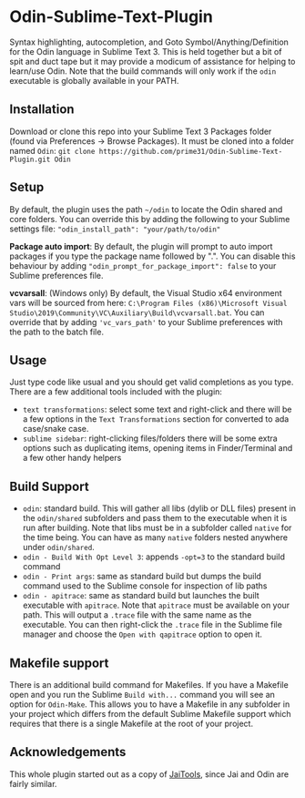 # Odin-Sublime-Text-Plugin

Syntax highlighting, autocompletion, and Goto Symbol/Anything/Definition for the Odin language in Sublime Text 3. This is held together but a bit of spit and duct tape but it may provide a modicum of assistance for helping to learn/use Odin. Note that the build commands will only work if the `odin` executable is globally available in your PATH.


## Installation
Download or clone this repo into your Sublime Text 3 Packages folder (found via Preferences -> Browse Packages). It must be cloned into a folder named `Odin`: `git clone https://github.com/prime31/Odin-Sublime-Text-Plugin.git Odin`


## Setup
By default, the plugin uses the path `~/odin` to locate the Odin shared and core folders. You can override this by adding the following to your Sublime settings file: `"odin_install_path": "your/path/to/odin"`

**Package auto import**: By default, the plugin will prompt to auto import packages if you type the package name followed by ".". You can disable this behaviour by adding `"odin_prompt_for_package_import": false` to your Sublime preferences file.

**vcvarsall**: (Windows only) By default, the Visual Studio x64 environment vars will be sourced from here: `C:\Program Files (x86)\Microsoft Visual Studio\2019\Community\VC\Auxiliary\Build\vcvarsall.bat`. You can override that by adding `'vc_vars_path'` to your Sublime preferences with the path to the batch file.


## Usage
Just type code like usual and you should get valid completions as you type. There are a few additional tools included with the plugin:
- `text transformations`: select some text and right-click and there will be a few options in the `Text Transformations` section for converted to ada case/snake case.
- `sublime sidebar`: right-clicking files/folders there will be some extra options such as duplicating items, opening items in Finder/Terminal and a few other handy helpers


## Build Support
- `odin`: standard build. This will gather all libs (dylib or DLL files) present in the `odin/shared` subfolders and pass them to the executable when it is run after building. Note that libs must be in a subfolder called `native` for the time being. You can have as many `native` folders nested anywhere under `odin/shared`.
- `odin - Build With Opt Level 3`: appends `-opt=3` to the standard build command
- `odin - Print args`: same as standard build but dumps the build command used to the Sublime console for inspection of lib paths
- `odin - apitrace`: same as standard build but launches the built executable with `apitrace`. Note that `apitrace` must be available on your path. This will output a `.trace` file with the same name as the executable. You can then right-click the `.trace` file in the Sublime file manager and choose the `Open with qapitrace` option to open it.


## Makefile support
There is an additional build command for Makefiles. If you have a Makefile open and you run the Sublime `Build with...` command you will see an option for `Odin-Make`. This allows you to have a Makefile in any subfolder in your project which differs from the default Sublime Makefile support which requires that there is a single Makefile at the root of your project.


## Acknowledgements
This whole plugin started out as a copy of [JaiTools](https://github.com/RobinWragg/JaiTools), since Jai and Odin are fairly similar.
